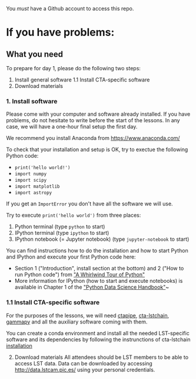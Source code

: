 You *must* have a Github account to access this repo.

# If you have problems:


## What you need

To prepare for day 1, please do the following two steps:

1. Install general software
1.1 Install CTA-specific software
2. Download materials

### 1. Install software

Please come with your computer and software already installed. If you have problems, do not hesitate to write before the start of the lessons.
In any case, we will have a one-hour final setup the first day.

We recommend you install Anaconda from https://www.anaconda.com/ 

To check that your installation and setup is OK, try to exectue the following Python code:
* `print('hello world!')`
* `import numpy`
* `import scipy`
* `import matplotlib`
* `import astropy`

If you get an `ImportError` you don't have all the software we will use.

Try to execute `print('hello world')` from three places:
1. Python terminal (type `python` to start)
2. IPython terminal (type `ipython` to start)
3. IPython notebook (= Jupyter notebook) (type `jupyter-notebook` to start)

You can find instructions how to do the installation and how to start Python and IPython and execute your first Python code here:

* Section 1 ("Introduction", install section at the bottom) and 2 ("How to run Python code") from ["A Whirlwind Tour of Python"](http://nbviewer.jupyter.org/github/jakevdp/WhirlwindTourOfPython/blob/master/Index.ipynb)
* More information for IPython (how to start and execute notebooks) is available in Chapter 1 of the ["Python Data Science Handbook"](http://nbviewer.jupyter.org/github/jakevdp/PythonDataScienceHandbook/blob/master/notebooks/Index.ipynb)~


### 1.1 Install CTA-specific software
For the purposes of the lessons, we will need [ctapipe](https://github.com/cta-observatory/ctapipe), [cta-lstchain](https://github.com/cta-observatory/cta-lstchain), [gammapy](https://github.com/gammapy/gammapy) and all the auxiliary software coming with them.

You can create a conda environment and install all the needed LST-specific software and its dependencies by following the instrunctions of cta-lstchain [installation](https://github.com/cta-observatory/cta-lstchain#as-user)


2. Download materials
All attendees should be LST members to be able to access LST data. Data can be downloaded by accessing http://data.lstcam.pic.es/ using your personal credentials.